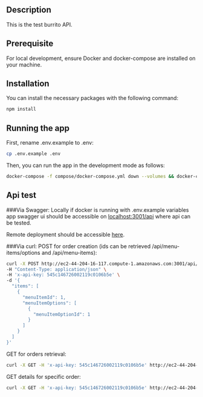 ## Description

This is the test burrito API.

## Prerequisite
For local development, ensure Docker and docker-compose are installed on your machine.
## Installation
You can install the necessary packages with the following command:
```bash
npm install
```

## Running the app

First, rename .env.example to .env:
```bash
cp .env.example .env
```
Then, you can run the app in the development mode as follows:
```bash
docker-compose -f compose/docker-compose.yml down --volumes && docker-compose -f compose/docker-compose.yml up --build --remove-orphans
```

## Api test
###Via Swagger:
Locally if docker is running with .env.example variables app swagger ui should be accessible on [localhost:3001/api](https://localhost:3001/api) where api can be tested.

Remote deployment should be accessible [here](http://ec2-44-204-16-117.compute-1.amazonaws.com:3001/api).

###Via curl:
POST for order creation (ids can be retrieved /api/menu-items/options and /api/menu-items):
```bash
curl -X POST http://ec2-44-204-16-117.compute-1.amazonaws.com:3001/api/orders \
-H "Content-Type: application/json" \
-H 'x-api-key: 545c146726002119c0106b5e' \
-d '{
  "items": [
    {       
      "menuItemId": 1,
      "menuItemOptions": [
        {                 
          "menuItemOptionId": 1          
        }                                
      ]  
    }  
  ]  
}'
```
GET for orders retrieval: 
```bash
curl -X GET -H 'x-api-key: 545c146726002119c0106b5e' http://ec2-44-204-16-117.compute-1.amazonaws.com:3001/api/orders
```

GET details for specific order:
```bash
curl -X GET -H 'x-api-key: 545c146726002119c0106b5e' http://ec2-44-204-16-117.compute-1.amazonaws.com:3001/api/orders/1
```
